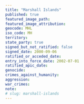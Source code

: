 ```yaml
---
title: "Marshall Islands"
published: true
featured_image_path:
featured_image_attribution:
geocode: MHL
iso_code: MH
territory:
state_party: true
signed_but_not_ratified: false
signed_date: 2000-09-06
ratified_or_acceded_date:
entry_into_force_date: 2002-07-01
ratified_apic_date:
genocide:
crimes_against_humanity:
aggression:
war_crimes:
note:
# slug: marshall-islands
---
```

